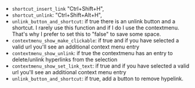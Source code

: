 - `shortcut_insert_link` "Ctrl+Shift+H",
- `shortcut_unlink`: "Ctrl+Shift+Alt+H",
- `unlink_button_and_shortcut`: if true there is an unlink button and a shortcut. I rarely use this function and if I do I use the contextmenu. That's why I prefer to set this to "false" to save some space.
- `contextmenu_show_make_clickable`: if true and if you have selected a valid url you'll see an additional context menu entry
- `contextmenu_show_unlink`: if true the contextmenu has an entry to delete/unlink hyperlinks from the selection
- `contextmenu_show_set_link_text`: if true and if you have selected a valid url you'll see an additional context menu entry
- `unlink_button_and_shortcut`: if true, add a button to remove hypelink.